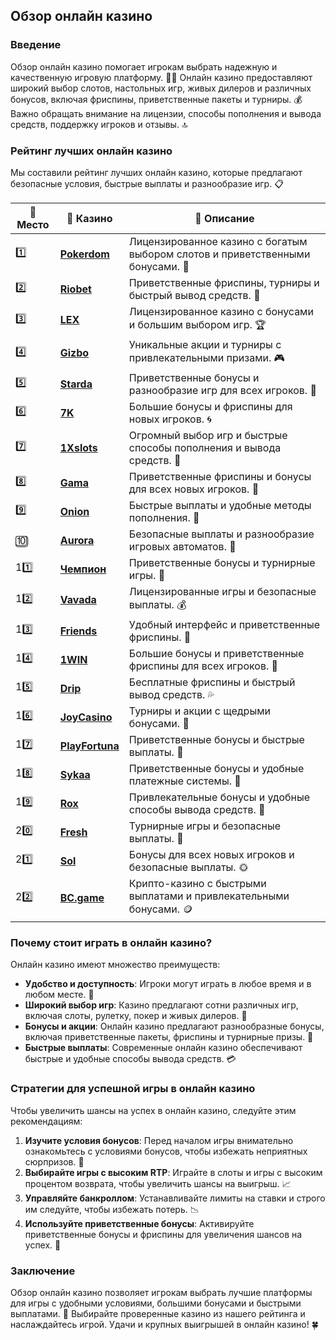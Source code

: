 ## Обзор онлайн казино

### Введение
Обзор онлайн казино помогает игрокам выбрать надежную и качественную игровую платформу. 🎰💸 Онлайн казино предоставляют широкий выбор слотов, настольных игр, живых дилеров и различных бонусов, включая фриспины, приветственные пакеты и турниры. 💰 Важно обращать внимание на лицензии, способы пополнения и вывода средств, поддержку игроков и отзывы. 🔝

### Рейтинг лучших онлайн казино
Мы составили рейтинг лучших онлайн казино, которые предлагают безопасные условия, быстрые выплаты и разнообразие игр. 📋

| 🥇 **Место** | 🎰 **Казино** | 💬 **Описание** |
|-------------|-------------|----------------|
| 1️⃣ | [**Pokerdom**](https://brandplay.link/4k77v2yx) | Лицензированное казино с богатым выбором слотов и приветственными бонусами. 🎁 |
| 2️⃣ | [**Riobet**](https://brandplay.link/7xBLTPyj) | Приветственные фриспины, турниры и быстрый вывод средств. 🤑 |
| 3️⃣ | [**LEX**](https://brandplay.link/zW4hdDFV) | Лицензированное казино с бонусами и большим выбором игр. 🏆 |
| 4️⃣ | [**Gizbo**](https://brandplay.link/bprXw4YV) | Уникальные акции и турниры с привлекательными призами. 🎮 |
| 5️⃣ | [**Starda**](https://brandplay.link/fB7xwRFL) | Приветственные бонусы и разнообразие игр для всех игроков. 🌟 |
| 6️⃣ | [**7K**](https://brandplay.link/BvQyFShp) | Большие бонусы и фриспины для новых игроков. 🌀 |
| 7️⃣ | [**1Xslots**](https://brandplay.link/hSB1khtr) | Огромный выбор игр и быстрые способы пополнения и вывода средств. 🎰 |
| 8️⃣ | [**Gama**](https://brandplay.link/j6NMKsDz) | Приветственные фриспины и бонусы для всех новых игроков. 🧩 |
| 9️⃣ | [**Onion**](https://brandplay.link/zBGRVpQ9) | Быстрые выплаты и удобные методы пополнения. 💎 |
| 🔟 | [**Aurora**](https://10trafic-stat2.com/click/668546556bcc6313411604bd/6766/13032/subaccount) | Безопасные выплаты и разнообразие игровых автоматов. 🚀 |
| 11️⃣ | [**Чемпион**](https://temon-gter.cfd/go/lRq?p80412p304504pcc44t17455) | Приветственные бонусы и турнирные игры. 🥇 |
| 12️⃣ | [**Vavada**](https://vavadapartner.pro/?promo=ea5c9275-6854-4505-94fc-95ab18221945-linkb2) | Лицензированные игры и безопасные выплаты. 💰 |
| 13️⃣ | [**Friends**](https://gofriends.run/linkb2) | Удобный интерфейс и приветственные фриспины. 👯 |
| 14️⃣ | [**1WIN**](https://brandplay.link/smXVpBbG) | Большие бонусы и приветственные фриспины для всех игроков. 🎲 |
| 15️⃣ | [**Drip**](https://drp-ircp01.com/c07e6a3db) | Бесплатные фриспины и быстрый вывод средств. 💦 |
| 16️⃣ | [**JoyCasino**](https://rpc30.call2me.pro/?/ru/registration?apkpop=0&partner=p24970p3291217pc98f) | Турниры и акции с щедрыми бонусами. 🎉 |
| 17️⃣ | [**PlayFortuna**](https://fortunapromo.net/alt/playfortuna/registration?0dc4a9362a71feb7e3f165fb8e766f70) | Приветственные бонусы и быстрые выплаты. 💎 |
| 18️⃣ | [**Sykaa**](https://s-two-way.com/?source=linkb2&pid=30697) | Приветственные бонусы и удобные платежные системы. 🌈 |
| 19️⃣ | [**Rox**](https://rox-pvwfpjgcxe.com/cb1ee18a5) | Привлекательные бонусы и удобные способы вывода средств. 💸 |
| 20️⃣ | [**Fresh**](https://fresh-eumwkxwao.com/c3f7b485d) | Турнирные игры и безопасные выплаты. 🥑 |
| 21️⃣ | [**Sol**](https://sol-mmtdzfbaco.com/cb2415bca) | Бонусы для всех новых игроков и безопасные выплаты. 🌞 |
| 22️⃣ | [**BC.game**](https://partnerbcgame.com/dcc53d441) | Крипто-казино с быстрыми выплатами и привлекательными бонусами. 🪙 |

### Почему стоит играть в онлайн казино?
Онлайн казино имеют множество преимуществ:

- **Удобство и доступность**: Игроки могут играть в любое время и в любом месте. 📱
- **Широкий выбор игр**: Казино предлагают сотни различных игр, включая слоты, рулетку, покер и живых дилеров. 🎰
- **Бонусы и акции**: Онлайн казино предлагают разнообразные бонусы, включая приветственные пакеты, фриспины и турнирные призы. 🎁
- **Быстрые выплаты**: Современные онлайн казино обеспечивают быстрые и удобные способы вывода средств. 💳

### Стратегии для успешной игры в онлайн казино
Чтобы увеличить шансы на успех в онлайн казино, следуйте этим рекомендациям:

1. **Изучите условия бонусов**: Перед началом игры внимательно ознакомьтесь с условиями бонусов, чтобы избежать неприятных сюрпризов. 📜
2. **Выбирайте игры с высоким RTP**: Играйте в слоты и игры с высоким процентом возврата, чтобы увеличить шансы на выигрыш. 📈
3. **Управляйте банкроллом**: Устанавливайте лимиты на ставки и строго им следуйте, чтобы избежать потерь. 📉
4. **Используйте приветственные бонусы**: Активируйте приветственные бонусы и фриспины для увеличения шансов на успех. 💎

### Заключение
Обзор онлайн казино позволяет игрокам выбрать лучшие платформы для игры с удобными условиями, большими бонусами и быстрыми выплатами. 💸 Выбирайте проверенные казино из нашего рейтинга и наслаждайтесь игрой. Удачи и крупных выигрышей в онлайн казино! 🍀
